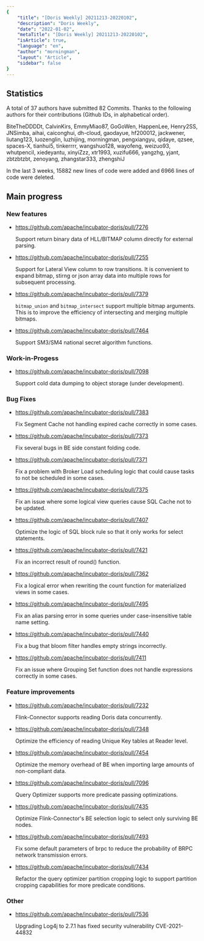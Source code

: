 ```yaml
---
{
    "title": "[Doris Weekly] 20211213-20220102",
    "description": "Doris Weekly",
    "date": "2022-01-02",
    "metaTitle": "[Doris Weekly] 20211213-20220102",
    "isArticle": true,
    "language": "en",
    "author": "morningman",
    "layout": "Article",
    "sidebar": false
}
---
```


<!--
Licensed to the Apache Software Foundation (ASF) under one
or more contributor license agreements.  See the NOTICE file
distributed with this work for additional information
regarding copyright ownership.  The ASF licenses this file
to you under the Apache License, Version 2.0 (the
"License"); you may not use this file except in compliance
with the License.  You may obtain a copy of the License at

  http://www.apache.org/licenses/LICENSE-2.0

Unless required by applicable law or agreed to in writing,
software distributed under the License is distributed on an
"AS IS" BASIS, WITHOUT WARRANTIES OR CONDITIONS OF ANY
KIND, either express or implied.  See the License for the
specific language governing permissions and limitations
under the License.
-->

## Statistics

A total of 37 authors have submitted 82 Commits. Thanks to the following authors for their contributions (Github IDs, in alphabetical order).

BiteTheDDDDt, CalvinKirs, EmmyMiao87, GoGoWen, HappenLee, Henry2SS, JNSimba, aihai, caiconghui, dh-cloud, gaodayue, hf200012, jackwener, liutang123, luozenglin, luzhijing, morningman, pengxiangyu, qidaye, qzsee, spaces-X, tianhui5, tinkerrrr, wangshuo128, wayofeng, weizuo93, whutpencil, xiedeyantu, xinyiZzz, xtr1993, xuzifu666, yangzhg, yjant, zbtzbtzbt, zenoyang, zhangstar333, zhengshiJ

In the last 3 weeks, 15882 new lines of code were added and 6966 lines of code were deleted.

## Main progress

### New features

* https://github.com/apache/incubator-doris/pull/7276

    Support return binary data of HLL/BITMAP column directly for external parsing.
    
* https://github.com/apache/incubator-doris/pull/7255

    Support for Lateral View column to row transitions. It is convenient to expand bitmap, stirng or json array data into multiple rows for subsequent processing.
    
* https://github.com/apache/incubator-doris/pull/7379

    `bitmap_union` and `bitmap_intersect` support multiple bitmap arguments. This is to improve the efficiency of intersecting and merging multiple bitmaps.
    
* https://github.com/apache/incubator-doris/pull/7464

    Support SM3/SM4 national secret algorithm functions.
    
### Work-in-Progess

* https://github.com/apache/incubator-doris/pull/7098

    Support cold data dumping to object storage (under development).

### Bug Fixes

* https://github.com/apache/incubator-doris/pull/7383

    Fix Segment Cache not handling expired cache correctly in some cases.

* https://github.com/apache/incubator-doris/pull/7373

    Fix several bugs in BE side constant folding code.

* https://github.com/apache/incubator-doris/pull/7371

    Fix a problem with Broker Load scheduling logic that could cause tasks to not be scheduled in some cases.
    
* https://github.com/apache/incubator-doris/pull/7375

    Fix an issue where some logical view queries cause SQL Cache not to be updated.
    
* https://github.com/apache/incubator-doris/pull/7407

    Optimize the logic of SQL block rule so that it only works for select statements.
    
* https://github.com/apache/incubator-doris/pull/7421

    Fix an incorrect result of round() function.
    
* https://github.com/apache/incubator-doris/pull/7362

    Fix a logical error when rewriting the count function for materialized views in some cases.
    
* https://github.com/apache/incubator-doris/pull/7495

    Fix an alias parsing error in some queries under case-insensitive table name setting.
    
* https://github.com/apache/incubator-doris/pull/7440

    Fix a bug that bloom filter handles empty strings incorrectly.

* https://github.com/apache/incubator-doris/pull/7411

    Fix an issue where Grouping Set function does not handle expressions correctly in some cases.
    
### Feature improvements

* https://github.com/apache/incubator-doris/pull/7232

    Flink-Connector supports reading Doris data concurrently.
    
* https://github.com/apache/incubator-doris/pull/7348

    Optimize the efficiency of reading Unique Key tables at Reader level.
    
* https://github.com/apache/incubator-doris/pull/7454

    Optimize the memory overhead of BE when importing large amounts of non-compliant data.
    
* https://github.com/apache/incubator-doris/pull/7096

    Query Optimizer supports more predicate passing optimizations.
    
* https://github.com/apache/incubator-doris/pull/7435

    Optimize Flink-Connector's BE selection logic to select only surviving BE nodes.
    
* https://github.com/apache/incubator-doris/pull/7493

    Fix some default parameters of brpc to reduce the probability of BRPC network transmission errors.
    
* https://github.com/apache/incubator-doris/pull/7434

    Refactor the query optimizer partition cropping logic to support partition cropping capabilities for more predicate conditions.

### Other

* https://github.com/apache/incubator-doris/pull/7536

    Upgrading Log4j to 2.7.1 has fixed security vulnerability CVE-2021-44832
